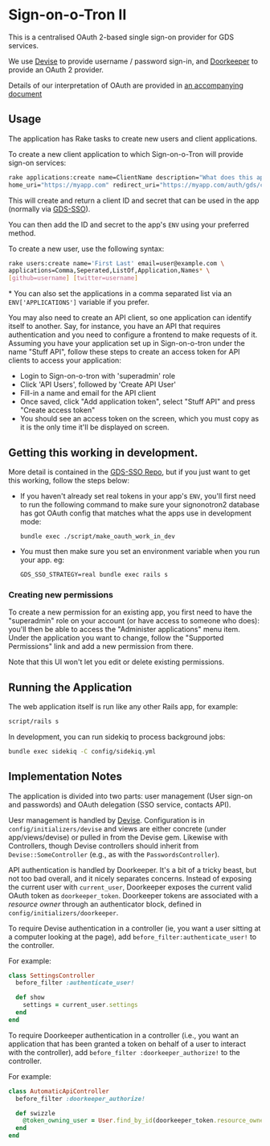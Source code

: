 # Sign-on-o-Tron II

This is a centralised OAuth 2-based single sign-on provider for GDS services.

We use [Devise](https://github.com/plataformatec/devise) to provide username /
password sign-in, and [Doorkeeper](https://github.com/applicake/doorkeeper/) to
provide an OAuth 2 provider.

Details of our interpretation of OAuth are provided in
[an accompanying document](doc/oauth.md)

## Usage

The application has Rake tasks to create new users and client applications.

To create a new client application to which Sign-on-o-Tron will provide sign-on
services:

```sh
rake applications:create name=ClientName description="What does this app do" \
home_uri="https://myapp.com" redirect_uri="https://myapp.com/auth/gds/callback"
```

This will create and return a client ID and secret that can be used in the app
(normally via [GDS-SSO](http://github.com/alphagov/gds-sso)).

You can then add the ID and secret to the app's `ENV` using your preferred
method.

To create a new user, use the following syntax:

```sh
rake users:create name='First Last' email=user@example.com \
applications=Comma,Seperated,ListOf,Application,Names* \
[github=username] [twitter=username]
```

\* You can also set the applications in a comma separated list via an
`ENV['APPLICATIONS']` variable if you prefer.

You may also need to create an API client, so one application can identify
itself to another. Say, for instance, you have an API that requires
authentication and you need to configure a frontend to make requests of it.
Assuming you have your application set up in Sign-on-o-tron under the name
"Stuff API", follow these steps to create an access token for API clients
to access your application:

* Login to Sign-on-o-tron with 'superadmin' role
* Click 'API Users', followed by 'Create API User'
* Fill-in a name and email for the API client
* Once saved, click "Add application token", select "Stuff API" and press
  "Create access token"
* You should see an access token on the screen, which you must copy as it
  is the only time it'll be displayed on screen.

## Getting this working in development.

More detail is contained in the
[GDS-SSO Repo](https://github.com/alphagov/gds-sso#use-in-development-mode), but
if you just want to get this working, follow the steps below:

* If you haven't already set real tokens in your app's `ENV`, you'll first need
  to run the following command to make sure your signonotron2 database has got
  OAuth config that matches what the apps use in development mode:

  ```
  bundle exec ./script/make_oauth_work_in_dev
  ```
* You must then make sure you set an environment variable when you run your
  app. eg:

  ```
  GDS_SSO_STRATEGY=real bundle exec rails s
  ```

### Creating new permissions

To create a new permission for an existing app, you first need to have the
"superadmin" role on your account (or have access to someone who does): you'll
then be able to access the "Administer applications" menu item. Under the
application you want to change, follow the "Supported Permissions" link and add
a new permission from there.

Note that this UI won't let you edit or delete existing permissions.

## Running the Application

The web application itself is run like any other Rails app, for example:

```sh
script/rails s
```

In development, you can run sidekiq to process background jobs:

```sh
bundle exec sidekiq -C config/sidekiq.yml
```

## Implementation Notes

The application is divided into two parts: user management (User sign-on and
passwords) and OAuth delegation (SSO service, contacts API).

Uesr management is handled by
[Devise](https://github.com/plataformatec/devise). Configuration is in
`config/initializers/devise` and views are either concrete (under
app/views/devise) or pulled in from the Devise gem. Likewise with Controllers,
though Devise controllers should inherit from `Devise::SomeController` (e.g., as
with the `PasswordsController`).

API authentication is handled by Doorkeeper. It's a bit of a tricky beast, but
not too bad overall, and it nicely separates concerns. Instead of exposing the
current user with `current_user`, Doorkeeper exposes the current valid OAuth
token as `doorkeeper_token`. Doorkeeper tokens are associated with a *resource
owner* through an authenticator block, defined in
`config/initializers/doorkeeper`.

To require Devise authentication in a controller (ie, you want a user sitting at
a computer looking at the page), add `before_filter:authenticate_user!` to the
controller.

For example:

```ruby
class SettingsController
  before_filter :authenticate_user!

  def show
    settings = current_user.settings
  end
end
```

To require Doorkeeper authentication in a controller (i.e., you want an
application that has been granted a token on behalf of a user to interact with
the controller), add `before_filter :doorkeeper_authorize!` to the controller.

For example:

```ruby
class AutomaticApiController
  before_filter :doorkeeper_authorize!

  def swizzle
    @token_owning_user = User.find_by_id(doorkeeper_token.resource_owner_id)
  end
end
```
